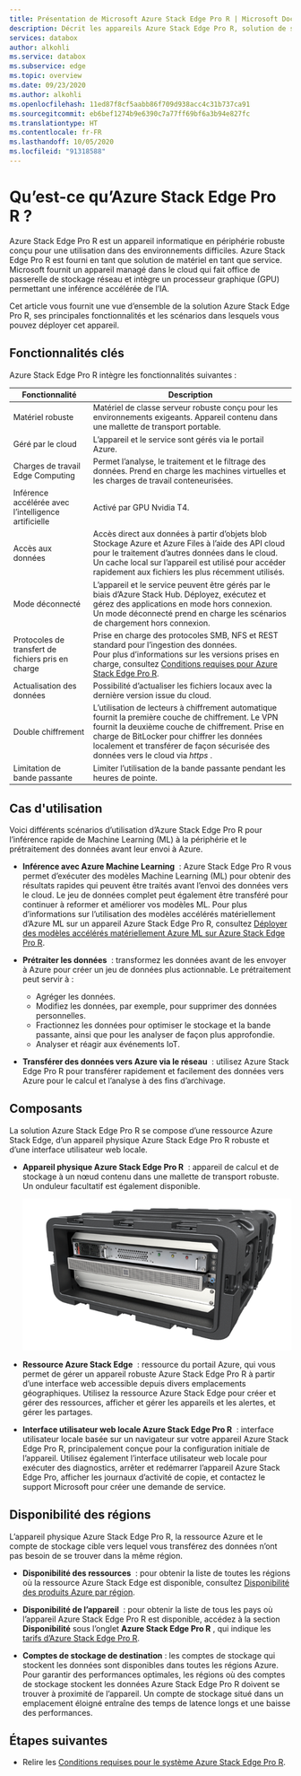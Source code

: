 ```yaml
---
title: Présentation de Microsoft Azure Stack Edge Pro R | Microsoft Docs
description: Décrit les appareils Azure Stack Edge Pro R, solution de stockage destinée aux applications militaires qui utilise un appareil physique pour le transfert vers Azure via le réseau.
services: databox
author: alkohli
ms.service: databox
ms.subservice: edge
ms.topic: overview
ms.date: 09/23/2020
ms.author: alkohli
ms.openlocfilehash: 11ed87f8cf5aabb86f709d938acc4c31b737ca91
ms.sourcegitcommit: eb6bef1274b9e6390c7a77ff69bf6a3b94e827fc
ms.translationtype: HT
ms.contentlocale: fr-FR
ms.lasthandoff: 10/05/2020
ms.locfileid: "91318588"
---
```

# <a name="what-is-the-azure-stack-edge-pro-r"></a>Qu’est-ce qu’Azure Stack Edge Pro R ?

Azure Stack Edge Pro R est un appareil informatique en périphérie robuste conçu pour une utilisation dans des environnements difficiles. Azure Stack Edge Pro R est fourni en tant que solution de matériel en tant que service. Microsoft fournit un appareil managé dans le cloud qui fait office de passerelle de stockage réseau et intègre un processeur graphique (GPU) permettant une inférence accélérée de l’IA.

Cet article vous fournit une vue d’ensemble de la solution Azure Stack Edge Pro R, ses principales fonctionnalités et les scénarios dans lesquels vous pouvez déployer cet appareil.


## <a name="key-capabilities"></a>Fonctionnalités clés

Azure Stack Edge Pro R intègre les fonctionnalités suivantes :

|Fonctionnalité |Description  |
|---------|---------|
|Matériel robuste| Matériel de classe serveur robuste conçu pour les environnements exigeants. Appareil contenu dans une mallette de transport portable. |
|Géré par le cloud     |L’appareil et le service sont gérés via le portail Azure.|
|Charges de travail Edge Computing   |Permet l’analyse, le traitement et le filtrage des données. Prend en charge les machines virtuelles et les charges de travail conteneurisées.|
|Inférence accélérée avec l’intelligence artificielle| Activé par GPU Nvidia T4.|
|Accès aux données     | Accès direct aux données à partir d’objets blob Stockage Azure et Azure Files à l’aide des API cloud pour le traitement d’autres données dans le cloud. Un cache local sur l’appareil est utilisé pour accéder rapidement aux fichiers les plus récemment utilisés.|
|Mode déconnecté| L’appareil et le service peuvent être gérés par le biais d’Azure Stack Hub. Déployez, exécutez et gérez des applications en mode hors connexion. <br> Un mode déconnecté prend en charge les scénarios de chargement hors connexion.|
|Protocoles de transfert de fichiers pris en charge     |Prise en charge des protocoles SMB, NFS et REST standard pour l’ingestion des données. <br> Pour plus d’informations sur les versions prises en charge, consultez [Conditions requises pour Azure Stack Edge Pro R](azure-stack-edge-gpu-system-requirements.md).|
|Actualisation des données     | Possibilité d’actualiser les fichiers locaux avec la dernière version issue du cloud.|
|Double chiffrement    | L’utilisation de lecteurs à chiffrement automatique fournit la première couche de chiffrement. Le VPN fournit la deuxième couche de chiffrement. Prise en charge de BitLocker pour chiffrer les données localement et transférer de façon sécurisée des données vers le cloud via *https* .|
|Limitation de bande passante| Limiter l’utilisation de la bande passante pendant les heures de pointe.|

<!--|Scale out file server| Available as 1-node and 4-node cluster configurations|-->

## <a name="use-cases"></a>Cas d'utilisation

Voici différents scénarios d’utilisation d’Azure Stack Edge Pro R pour l’inférence rapide de Machine Learning (ML) à la périphérie et le prétraitement des données avant leur envoi à Azure.

- **Inférence avec Azure Machine Learning**  : Azure Stack Edge Pro R vous permet d’exécuter des modèles Machine Learning (ML) pour obtenir des résultats rapides qui peuvent être traités avant l’envoi des données vers le cloud. Le jeu de données complet peut également être transféré pour continuer à reformer et améliorer vos modèles ML. Pour plus d’informations sur l’utilisation des modèles accélérés matériellement d’Azure ML sur un appareil Azure Stack Edge Pro R, consultez [Déployer des modèles accélérés matériellement Azure ML sur Azure Stack Edge Pro R](https://docs.microsoft.com/azure/machine-learning/service/how-to-deploy-fpga-web-service#deploy-to-a-local-edge-server).

- **Prétraiter les données**  : transformez les données avant de les envoyer à Azure pour créer un jeu de données plus actionnable. Le prétraitement peut servir à :

    - Agréger les données.
    - Modifiez les données, par exemple, pour supprimer des données personnelles.
    - Fractionnez les données pour optimiser le stockage et la bande passante, ainsi que pour les analyser de façon plus approfondie.
    - Analyser et réagir aux événements IoT.

- **Transférer des données vers Azure via le réseau**  : utilisez Azure Stack Edge Pro R pour transférer rapidement et facilement des données vers Azure pour le calcul et l’analyse à des fins d’archivage.

## <a name="components"></a>Composants

La solution Azure Stack Edge Pro R se compose d’une ressource Azure Stack Edge, d’un appareil physique Azure Stack Edge Pro R robuste et d’une interface utilisateur web locale.

- **Appareil physique Azure Stack Edge Pro R**  : appareil de calcul et de stockage à un nœud contenu dans une mallette de transport robuste. Un onduleur facultatif est également disponible.

    ![Appareil Azure Stack Edge Pro R à un nœud](media/azure-stack-edge-j-series-overview/device-image-1.png)

- **Ressource Azure Stack Edge**  : ressource du portail Azure, qui vous permet de gérer un appareil robuste Azure Stack Edge Pro R à partir d’une interface web accessible depuis divers emplacements géographiques. Utilisez la ressource Azure Stack Edge pour créer et gérer des ressources, afficher et gérer les appareils et les alertes, et gérer les partages.  

- **Interface utilisateur web locale Azure Stack Edge Pro R**  : interface utilisateur locale basée sur un navigateur sur votre appareil Azure Stack Edge Pro R, principalement conçue pour la configuration initiale de l’appareil. Utilisez également l’interface utilisateur web locale pour exécuter des diagnostics, arrêter et redémarrer l’appareil Azure Stack Edge Pro, afficher les journaux d’activité de copie, et contactez le support Microsoft pour créer une demande de service.


## <a name="region-availability"></a>Disponibilité des régions

L’appareil physique Azure Stack Edge Pro R, la ressource Azure et le compte de stockage cible vers lequel vous transférez des données n’ont pas besoin de se trouver dans la même région.

- **Disponibilité des ressources**  : pour obtenir la liste de toutes les régions où la ressource Azure Stack Edge est disponible, consultez [Disponibilité des produits Azure par région](https://azure.microsoft.com/global-infrastructure/services/?products=databox&regions=all). 

- **Disponibilité de l’appareil**  : pour obtenir la liste de tous les pays où l’appareil Azure Stack Edge Pro R est disponible, accédez à la section **Disponibilité** sous l’onglet **Azure Stack Edge Pro R** , qui indique les [tarifs d’Azure Stack Edge Pro R](https://azure.microsoft.com/pricing/details/azure-stack/edge/#azureStackEdgeProR).

- **Comptes de stockage de destination** : les comptes de stockage qui stockent les données sont disponibles dans toutes les régions Azure. Pour garantir des performances optimales, les régions où des comptes de stockage stockent les données Azure Stack Edge Pro R doivent se trouver à proximité de l’appareil. Un compte de stockage situé dans un emplacement éloigné entraîne des temps de latence longs et une baisse des performances.

## <a name="next-steps"></a>Étapes suivantes

- Relire les [Conditions requises pour le système Azure Stack Edge Pro R](azure-stack-edge-gpu-system-requirements.md).
<!--- Understand the [Azure Stack Edge Pro R limits](azure-stack-edge-limits.md).-->

